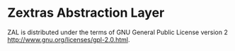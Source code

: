 # Zextras Abstraction Layer

ZAL is distributed under the terms of GNU General Public License version 2 http://www.gnu.org/licenses/gpl-2.0.html.

